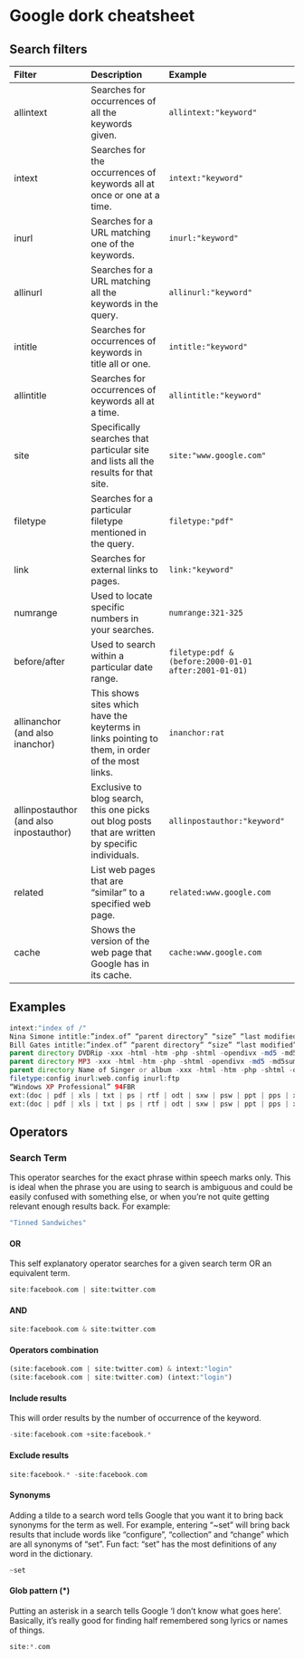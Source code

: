 
# Google dork cheatsheet

## Search filters

| Filter          | Description                                        | Example                              |
| :-------------- |:---------------------------------------------------| :------------------------------------|
| allintext      | Searches for occurrences of all the keywords given. | `allintext:"keyword"` |
| intext      | Searches for the occurrences of keywords all at once or one at a time. | `intext:"keyword"` |
| inurl      | Searches for a URL matching one of the keywords. | `inurl:"keyword"` |
| allinurl      | Searches for a URL matching all the keywords in the query. | `allinurl:"keyword"` |
| intitle      | Searches for occurrences of keywords in title all or one. | `intitle:"keyword"` |
| allintitle      | Searches for occurrences of keywords all at a time. | `allintitle:"keyword"` |
| site      | Specifically searches that particular site and lists all the results for that site. | `site:"www.google.com"` |
| filetype      | Searches for a particular filetype mentioned in the query. | `filetype:"pdf"` |
| link      | Searches for external links to pages. | `link:"keyword"` |
| numrange      | Used to locate specific numbers in your searches. | `numrange:321-325` |
| before/after      | Used to search within a particular date range. | `filetype:pdf & (before:2000-01-01 after:2001-01-01)` |
| allinanchor (and also inanchor)      | This shows sites which have the keyterms in links pointing to them, in order of the most links. | `inanchor:rat` |
| allinpostauthor (and also inpostauthor)      | Exclusive to blog search, this one picks out blog posts that are written by specific individuals. | `allinpostauthor:"keyword"` |
| related      | List web pages that are “similar” to a specified web page. | `related:www.google.com` |
| cache      | Shows the version of the web page that Google has in its cache. | `cache:www.google.com` |

## Examples

```php
intext:"index of /"
Nina Simone intitle:”index.of” “parent directory” “size” “last modified” “description” I Put A Spell On You (mp4|mp3|avi|flac|aac|ape|ogg) -inurl:(jsp|php|html|aspx|htm|cf|shtml|lyrics-realm|mp3-collection) -site:.info
Bill Gates intitle:”index.of” “parent directory” “size” “last modified” “description” Microsoft (pdf|txt|epub|doc|docx) -inurl:(jsp|php|html|aspx|htm|cf|shtml|ebooks|ebook) -site:.info
parent directory DVDRip -xxx -html -htm -php -shtml -opendivx -md5 -md5sums
parent directory MP3 -xxx -html -htm -php -shtml -opendivx -md5 -md5sums
parent directory Name of Singer or album -xxx -html -htm -php -shtml -opendivx -md5 -md5sums
filetype:config inurl:web.config inurl:ftp
“Windows XP Professional” 94FBR
ext:(doc | pdf | xls | txt | ps | rtf | odt | sxw | psw | ppt | pps | xml) (intext:confidential salary | intext:"budget approved") inurl:confidential
ext:(doc | pdf | xls | txt | ps | rtf | odt | sxw | psw | ppt | pps | xml) (intext:confidential salary | intext:”budget approved”) inurl:confidential
```

## Operators

### Search Term

This operator searches for the exact phrase within speech marks only.  This is ideal when the phrase you are using to search is ambiguous and  could be easily confused with something else, or when you’re not quite  getting relevant enough results back. For example:

```php
"Tinned Sandwiches"
```

#### OR

This self explanatory operator searches for a given search term OR an equivalent term.

```php
site:facebook.com | site:twitter.com
```

#### AND

```php
site:facebook.com & site:twitter.com
```

#### Operators combination

```php
(site:facebook.com | site:twitter.com) & intext:"login"
(site:facebook.com | site:twitter.com) (intext:"login")
```

#### Include results

This will order results by the number of occurrence of the keyword.

```php
-site:facebook.com +site:facebook.*
```

#### Exclude results

```php
site:facebook.* -site:facebook.com
```

#### Synonyms

Adding a tilde to a search word tells Google that you want it to bring back synonyms for the term as well. For example, entering “~set” will bring back results that include words like “configure”, “collection” and “change” which are all synonyms of “set”. Fun fact: “set” has the most definitions of any word in the dictionary.

```php
~set
```

#### Glob pattern (*)

Putting an asterisk in a search tells Google ‘I don’t know what goes  here’. Basically, it’s really good for finding half remembered song  lyrics or names of things.

```php
site:*.com
```
